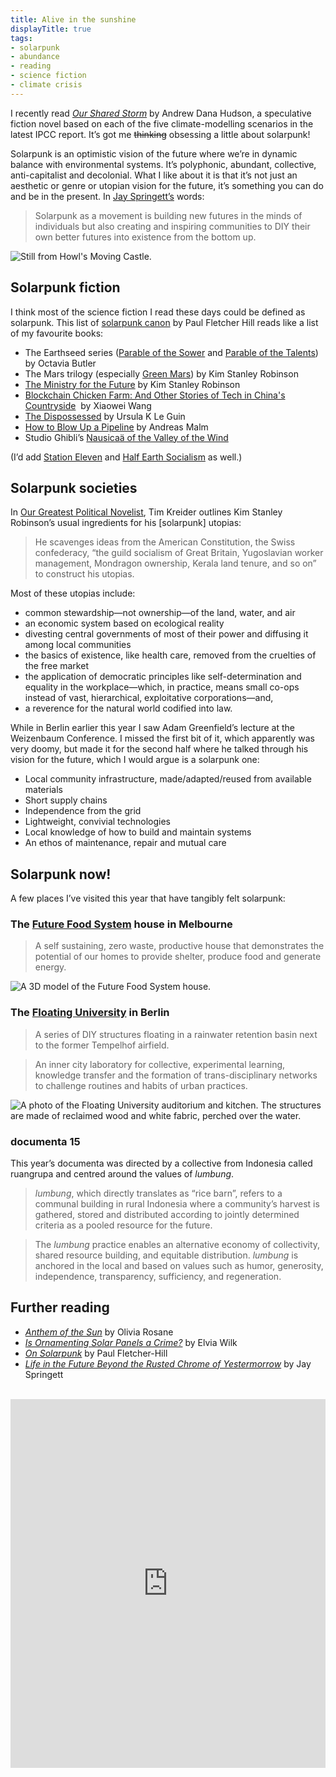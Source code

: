 ```yaml
---
title: Alive in the sunshine
displayTitle: true
tags: 
- solarpunk
- abundance
- reading
- science fiction
- climate crisis
---
```


I recently read [*Our Shared Storm*](https://www.fordhampress.com/9780823299546/our-shared-storm/) by Andrew Dana Hudson, a speculative fiction novel based on each of the five climate-modelling scenarios in the latest IPCC report. It’s got me ~~thinking~~ obsessing a little about solarpunk!

Solarpunk is an optimistic vision of the future where we’re in dynamic balance with environmental systems. It’s polyphonic, abundant, collective, anti-capitalist and decolonial. What I like about it is that it’s not just an aesthetic or genre or utopian vision for the future, it’s something you can do and be in the present. In [Jay Springett’s](https://www.thejaymo.net/long-form/solarpunk-rusted-chrome/#Solarpunk) words:

> Solarpunk as a movement is building new futures in the minds of individuals but also creating and inspiring communities to DIY their own better futures into existence from the bottom up.

![Still from Howl's Moving Castle.](https://d2w9rnfcy7mm78.cloudfront.net/17791949/original_e990ff66f1b26d5198ca3eefaa5551a9.png?1661765592?bc=0)

## Solarpunk fiction

I think most of the science fiction I read these days could be defined as solarpunk. This list of [solarpunk canon](https://www.paulfletcherhill.com/solarpunk) by Paul Fletcher Hill reads like a list of my favourite books: 

- The Earthseed series ([Parable of the Sower](https://www.goodreads.com/book/show/52397.Parable_of_the_Sower) and [Parable of the Talents](https://www.goodreads.com/book/show/60932.Parable_of_the_Talents)) by Octavia Butler
- The Mars trilogy (especially [Green Mars](https://www.goodreads.com/book/show/77505.Green_Mars)) by Kim Stanley Robinson
- [The Ministry for the Future](https://www.goodreads.com/book/show/50998056-the-ministry-for-the-future) by Kim Stanley Robinson
- [Blockchain Chicken Farm: And Other Stories of Tech in China's Countryside](https://www.goodreads.com/en/book/show/50403472)
 by Xiaowei Wang
- [The Dispossessed](https://www.goodreads.com/book/show/13651.The_Dispossessed) by Ursula K Le Guin
- [How to Blow Up a Pipeline](https://www.goodreads.com/book/show/51686708-how-to-blow-up-a-pipeline) by Andreas Malm
- Studio Ghibli’s [Nausicaä of the Valley of the Wind](https://www.imdb.com/title/tt0087544/)

(I’d add [Station Eleven](https://en.wikipedia.org/wiki/Station_Eleven_(miniseries)) and [Half Earth Socialism](https://www.half.earth/) as well.)

## Solarpunk societies

In [Our Greatest Political Novelist](https://www.newyorker.com/books/page-turner/our-greatest-political-novelist), Tim Kreider outlines Kim Stanley Robinson’s usual ingredients for his [solarpunk] utopias:

> He scavenges ideas from the American Constitution, the Swiss confederacy, “the guild socialism of Great Britain, Yugoslavian worker management, Mondragon ownership, Kerala land tenure, and so on” to construct his utopias.

Most of these utopias include: 
- common stewardship—not ownership—of the land, water, and air
- an economic system based on ecological reality
- divesting central governments of most of their power and diffusing it among local communities
- the basics of existence, like health care, removed from the cruelties of the free market
- the application of democratic principles like self-determination and equality in the workplace—which, in practice, means small co-ops instead of vast, hierarchical, exploitative corporations—and,
- a reverence for the natural world codified into law.

While in Berlin earlier this year I saw Adam Greenfield’s lecture at the Weizenbaum Conference. I missed the first bit of it, which apparently was very doomy, but made it for the second half where he talked through his vision for the future, which I would argue is a solarpunk one: 

- Local community infrastructure, made/adapted/reused from available materials
- Short supply chains
- Independence from the grid
- Lightweight, convivial technologies
- Local knowledge of how to build and maintain systems
- An ethos of maintenance, repair and mutual care

## Solarpunk now!

A few places I’ve visited this year that have tangibly felt solarpunk:

### The [Future Food System](https://www.futurefoodsystem.com/) house in Melbourne

> A self sustaining, zero waste, productive house that demonstrates the potential of our homes to provide shelter, produce food and generate energy.

![A 3D model of the Future Food System house.](https://d2w9rnfcy7mm78.cloudfront.net/18196466/original_48e6d2076763067dd7fe8559813ec67a.png?1664013770?bc=0)

### The [Floating University](https://floating-berlin.org/) in Berlin

> A series of DIY structures floating in a rainwater retention basin next to the former Tempelhof airfield.

> An inner city laboratory for collective, experimental learning, knowledge transfer and the formation of trans-disciplinary networks to challenge routines and habits of urban practices.

![A photo of the Floating University auditorium and kitchen. The structures are made of reclaimed wood and white fabric, perched over the water.](https://d2w9rnfcy7mm78.cloudfront.net/18196524/original_6e9e62b6033414a12d35807c78b4db59.jpg?1664014943?bc=0)

### documenta 15

This year’s documenta was directed by a collective from Indonesia called ruangrupa and centred around the values of *lumbung*.

> *lumbung*, which directly translates as “rice barn”, refers to a communal building in rural Indonesia where a community’s harvest is gathered, stored and distributed according to jointly determined criteria as a pooled resource for the future.

> The *lumbung* practice enables an alternative economy of collectivity, shared resource building, and equitable distribution. *lumbung* is anchored in the local and based on values such as humor, generosity, independence, transparency, sufficiency, and regeneration.

## Further reading

- [*Anthem of the Sun*](https://reallifemag.com/anthem-of-the-sun/) by Olivia Rosane
- *[Is Ornamenting Solar Panels a Crime?](https://www.e-flux.com/architecture/positions/191258/is-ornamenting-solar-panels-a-crime/)* by Elvia Wilk
- *[On Solarpunk](https://onsolarpunk.substack.com/)* by Paul Fletcher-Hill
- *[Life in the Future Beyond the Rusted Chrome of Yestermorrow](https://www.thejaymo.net/long-form/solarpunk-rusted-chrome/)* by Jay Springett

<br>

<iframe style="border:none;" width="100%" height="590" src="https://www.are.na/gemma-copeland/solarpunk-5qsgpncg8e4/embed" title="Solarpunk”"></iframe>